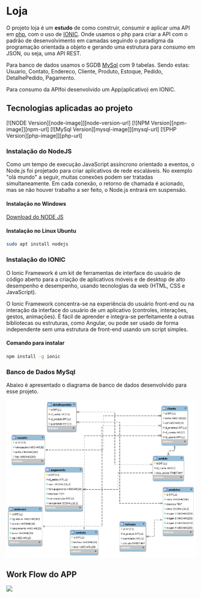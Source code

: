 # Loja

O projeto loja é um __estudo__ de como construir, consumir e aplicar
uma API em [php](https://www.php.net/), com o uso de [IONIC](https://ionicframework.com/). Onde usamos o php para criar
a API com o padrão de desenvolvimento em camadas seguindo o paradigma
da programação orientada a objeto e gerando uma estrutura para consumo em JSON, ou seja, uma API REST.

Para banco de dados usamos o SGDB [MySql](https://www.mysql.com/) com 9 tabelas. Sendo estas:
Usuario, Contato, Endereco, Cliente, Produto, Estoque, Pedido, DetalhePedido, Pagamento.

Para consumo da APIfoi desenvolvido um App(aplicativo) em IONIC. 

## Tecnologias aplicadas ao projeto
[![NODE Version][node-image]][node-version-url]
[![NPM Version][npm-image]][npm-url]
[![MySql Version][mysql-image]][mysql-url]
[![PHP Version][php-image]][php-url]

### Instalação do NodeJS
Como um tempo de execução JavaScript assíncrono orientado a eventos, o Node.js foi projetado para criar aplicativos de rede escaláveis. No exemplo "olá mundo" a seguir, muitas conexões podem ser tratadas simultaneamente. Em cada conexão, o retorno de chamada é acionado, mas se não houver trabalho a ser feito, o Node.js entrará em suspensão.

#### Instalação no Windows
[Download do NODE JS](https://nodejs.org/en/download/)

#### Instalação no Linux Ubuntu
```bash 
sudo apt install nodejs
```

### Instalação do IONIC
O Ionic Framework é um kit de ferramentas de interface do usuário de código aberto para a criação de aplicativos móveis e de desktop de alto desempenho e desempenho, usando tecnologias da web (HTML, CSS e JavaScript).

O Ionic Framework concentra-se na experiência do usuário front-end ou na interação da interface do usuário de um aplicativo (controles, interações, gestos, animações). É fácil de aprender e integra-se perfeitamente a outras bibliotecas ou estruturas, como Angular, ou pode ser usado de forma independente sem uma estrutura de front-end usando um script simples.
#### Comando para instalar
```bash
npm install -g ionic
```
### Banco de Dados MySql
Abaixo é apresentado o diagrama de banco de dados desenvolvido para esse projeto.

![](db/img/diagramabanco.png)

## Work Flow do APP
![](db/img/workflow.png)